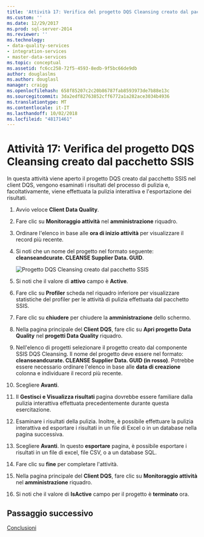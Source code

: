 ```yaml
---
title: 'Attività 17: Verifica del progetto DQS Cleansing creato dal pacchetto SSIS | Microsoft Docs'
ms.custom: ''
ms.date: 12/29/2017
ms.prod: sql-server-2014
ms.reviewer: ''
ms.technology:
- data-quality-services
- integration-services
- master-data-services
ms.topic: conceptual
ms.assetid: fc6cc258-72f5-4593-8edb-9f5bc66de9db
author: douglaslms
ms.author: douglasl
manager: craigg
ms.openlocfilehash: 658f85207c2c20b86787fab8593973de7b88e13c
ms.sourcegitcommit: 3da2edf82763852cff6772a1a282ace3034b4936
ms.translationtype: MT
ms.contentlocale: it-IT
ms.lasthandoff: 10/02/2018
ms.locfileid: "48171461"
---
```

# <a name="task-17-reviewing-dqs-cleansing-project-created-by-the-ssis-package"></a>Attività 17: Verifica del progetto DQS Cleansing creato dal pacchetto SSIS
  In questa attività viene aperto il progetto DQS creato dal pacchetto SSIS nel client DQS, vengono esaminati i risultati del processo di pulizia e, facoltativamente, viene effettuata la pulizia interattiva e l'esportazione dei risultati.  
  
1.  Avvio veloce **Client Data Quality**.  
  
2.  Fare clic su **Monitoraggio attività** nel **amministrazione** riquadro.  
  
3.  Ordinare l'elenco in base alle **ora di inizio attività** per visualizzare il record più recente.  
  
4.  Si noti che un nome del progetto nel formato seguente: **cleanseandcurate. CLEANSE Supplier Data. GUID**.  
  
     ![Progetto DQS Cleansing creato dal pacchetto SSIS](../../2014/tutorials/media/et-reviewingdqscpcreatedbythessispackage.jpg "progetto DQS Cleansing creato dal pacchetto SSIS")  
  
5.  Si noti che il valore di **attivo** campo è **Active**.  
  
6.  Fare clic su **Profiler** scheda nel riquadro inferiore per visualizzare statistiche del profiler per le attività di pulizia effettuata dal pacchetto SSIS.  
  
7.  Fare clic su **chiudere** per chiudere la **amministrazione** dello schermo.  
  
8.  Nella pagina principale del **Client DQS**, fare clic su **Apri progetto Data Quality** nel **progetti Data Quality** riquadro.  
  
9. Nell'elenco di progetti selezionare il progetto creato dal componente SSIS DQS Cleansing. Il nome del progetto deve essere nel formato: **cleanseandcurate. CLEANSE Supplier Data. GUID (in rosso)**. Potrebbe essere necessario ordinare l'elenco in base alle **data di creazione** colonna e individuare il record più recente.  
  
10. Scegliere **Avanti**.  
  
11. Il **Gestisci e Visualizza risultati** pagina dovrebbe essere familiare dalla pulizia interattiva effettuata precedentemente durante questa esercitazione.  
  
12. Esaminare i risultati della pulizia. Inoltre, è possibile effettuare la pulizia interattiva ed esportare i risultati in un file di Excel o in un database nella pagina successiva.  
  
13. Scegliere **Avanti**. In questo **esportare** pagina, è possibile esportare i risultati in un file di excel, file CSV, o a un database SQL.  
  
14. Fare clic su **fine** per completare l'attività.  
  
15. Nella pagina principale del **Client DQS**, fare clic su **Monitoraggio attività** nel **amministrazione** riquadro.  
  
16. Si noti che il valore di **IsActive** campo per il progetto è **terminato** ora.  
  
## <a name="next-step"></a>Passaggio successivo  
 [Conclusioni](../../2014/tutorials/conclusion.md)  
  
  
